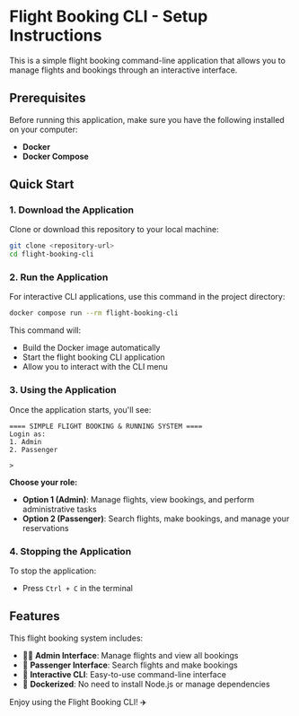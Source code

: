 # Flight Booking CLI - Setup Instructions

This is a simple flight booking command-line application that allows you to manage flights and bookings through an interactive interface.

## Prerequisites

Before running this application, make sure you have the following installed on your computer:

- **Docker**
- **Docker Compose**

## Quick Start

### 1. Download the Application

Clone or download this repository to your local machine:
```bash
git clone <repository-url>
cd flight-booking-cli
```

### 2. Run the Application

For interactive CLI applications, use this command in the project directory:

```bash
docker compose run --rm flight-booking-cli
```

This command will:
- Build the Docker image automatically
- Start the flight booking CLI application
- Allow you to interact with the CLI menu

### 3. Using the Application

Once the application starts, you'll see:

```
==== SIMPLE FLIGHT BOOKING & RUNNING SYSTEM ====
Login as:
1. Admin
2. Passenger

> 
```

**Choose your role:**
- **Option 1 (Admin)**: Manage flights, view bookings, and perform administrative tasks
- **Option 2 (Passenger)**: Search flights, make bookings, and manage your reservations

### 4. Stopping the Application

To stop the application:
- Press `Ctrl + C` in the terminal

## Features

This flight booking system includes:
- 👨‍💼 **Admin Interface**: Manage flights and view all bookings
- 👥 **Passenger Interface**: Search flights and make bookings
- 🔄 **Interactive CLI**: Easy-to-use command-line interface
- 🐳 **Dockerized**: No need to install Node.js or manage dependencies

Enjoy using the Flight Booking CLI! ✈️
